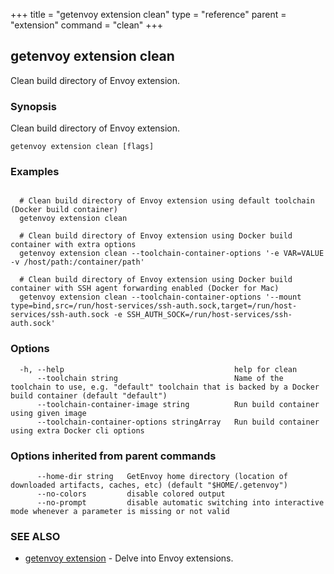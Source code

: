 +++
title = "getenvoy extension clean"
type = "reference"
parent = "extension"
command = "clean"
+++
## getenvoy extension clean

Clean build directory of Envoy extension.

### Synopsis


Clean build directory of Envoy extension.

```
getenvoy extension clean [flags]
```

### Examples

```

  # Clean build directory of Envoy extension using default toolchain (Docker build container)
  getenvoy extension clean

  # Clean build directory of Envoy extension using Docker build container with extra options
  getenvoy extension clean --toolchain-container-options '-e VAR=VALUE -v /host/path:/container/path'

  # Clean build directory of Envoy extension using Docker build container with SSH agent forwarding enabled (Docker for Mac)
  getenvoy extension clean --toolchain-container-options '--mount type=bind,src=/run/host-services/ssh-auth.sock,target=/run/host-services/ssh-auth.sock -e SSH_AUTH_SOCK=/run/host-services/ssh-auth.sock'
```

### Options

```
  -h, --help                                      help for clean
      --toolchain string                          Name of the toolchain to use, e.g. "default" toolchain that is backed by a Docker build container (default "default")
      --toolchain-container-image string          Run build container using given image
      --toolchain-container-options stringArray   Run build container using extra Docker cli options
```

### Options inherited from parent commands

```
      --home-dir string   GetEnvoy home directory (location of downloaded artifacts, caches, etc) (default "$HOME/.getenvoy")
      --no-colors         disable colored output
      --no-prompt         disable automatic switching into interactive mode whenever a parameter is missing or not valid
```

### SEE ALSO

* [getenvoy extension](/reference/getenvoy_extension)	 - Delve into Envoy extensions.

